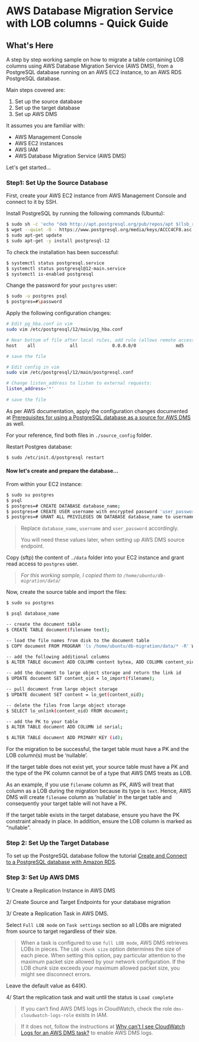 
AWS Database Migration Service with LOB columns - Quick Guide
=============================================================

What's Here
-----------

A step by step working sample on how to migrate a table containing LOB columns 
using AWS Database Migration Service (AWS DMS), 
from a PostgreSQL database running on an AWS EC2 instance, 
to an AWS RDS PostgreSQL database. 

Main steps covered are:
1. Set up the source database
2. Set up the target database
3. Set up AWS DMS

It assumes you are familiar with:
-	AWS Management Console
-	AWS EC2 instances
-	AWS IAM
- AWS Database Migration Service (AWS DMS)

Let's get started...

### Step1: Set Up the Source Database


First, create your AWS EC2 instance from AWS Management Console and connect to it by SSH.

Install PostgreSQL by running the following commands (Ubuntu):

```sh
$ sudo sh -c 'echo "deb http://apt.postgresql.org/pub/repos/apt $(lsb_release -cs)-pgdg main" > /etc/apt/sources.list.d/pgdg.list'
$ wget --quiet -O - https://www.postgresql.org/media/keys/ACCC4CF8.asc | sudo apt-key add -
$ sudo apt-get update
$ sudo apt-get -y install postgresql-12
```

To check the installation has been successful:

```sh
$ systemctl status postgresql.service
$ systemctl status postgresql@12-main.service
$ systemctl is-enabled postgresql
```

Change the password for your `postgres` user:

```sh
$ sudo -u postgres psql
$ postgres=#\password
```

Apply the following configuration changes:

```sh
# Edit pg_hba.conf in vim
sudo vim /etc/postgresql/12/main/pg_hba.conf

# Near bottom of file after local rules, add rule (allows remote access):
host    all             all             0.0.0.0/0               md5

# save the file

# Edit config in vim
sudo vim /etc/postgresql/12/main/postgresql.conf

# Change listen_address to listen to external requests:
listen_address='*'
  
# save the file
```

As per AWS documentation, apply the configuration changes documented at
[Prerequisites for using a PostgreSQL database as a source for AWS DMS](https://docs.aws.amazon.com/dms/latest/userguide/CHAP_Source.PostgreSQL.html#CHAP_Source.PostgreSQL.Prerequisites)
as well.

For your reference, find both files in `./source_config` folder.

Restart Postgres database:

```sh
$ sudo /etc/init.d/postgresql restart
```

#### Now let's create and prepare the database...

From within your EC2 instance:

```sh
$ sudo su postgres
$ psql
$ postgres=# CREATE DATABASE database_name;
$ postgres=# CREATE USER username with encrypted password 'user_password';
$ postgres=# GRANT ALL PRIVILEGES ON DATABASE database_name to username;
```

> Replace `database_name`, `username` and `user_password` accordingly.
>
> You will need these values later, when setting up AWS DMS source endpoint.

Copy (sftp) the content of `./data` folder into your EC2 instance  and 
grant read access to `postgres` user.

> _For this working sample, I copied them to `/home/ubuntu/db-migration/data/`_

Now, create the source table and import the files:

```sh
$ sudo su postgres

$ psql database_name

-- create the document table
$ CREATE TABLE document(filename text);

-- load the file names from disk to the document table
$ COPY document FROM PROGRAM 'ls /home/ubuntu/db-migration/data/* -R' WITH (format 'csv');

-- add the following additional columns
$ ALTER TABLE document ADD COLUMN content bytea, ADD COLUMN content_oid oid;

-- add the document to large object storage and return the link id
$ UPDATE document SET content_oid = lo_import(filename);

-- pull document from large object storage
$ UPDATE document SET content = lo_get(content_oid);

-- delete the files from large object storage
$ SELECT lo_unlink(content_oid) FROM document;

-- add the PK to your table
$ ALTER TABLE document ADD COLUMN id serial;

$ ALTER TABLE document ADD PRIMARY KEY (id);
```


For the migration to be successful, the target table must have a 
PK and the LOB column(s) must be ‘nullable’.

If the target table does not exist yet, your source table must 
have a PK and the type of the PK column cannot be of a type that AWS DMS treats as LOB.

As an example, if you use `filename` column as PK, AWS will treat that column as a 
LOB during the migration because its type is `text`. 
Hence, AWS DMS will create `filename` column as ‘nullable’ in the target table 
and consequently your target table will not have a PK.

If the target table exists in the target database, ensure you have the PK constraint already in place. 
In addition, ensure the LOB column is marked as “nullable”.


### Step 2: Set Up the Target Database


To set up the PostgreSQL database follow the tutorial 
[Create and Connect to a PostgreSQL database with Amazon RDS](https://aws.amazon.com/getting-started/tutorials/create-connect-postgresql-db/).


### Step 3: Set Up AWS DMS


1/ Create a Replication Instance in AWS DMS

2/ Create Source and Target Endpoints for your database migration

3/ Create a Replication Task in AWS DMS.

Select `Full LOB mode` on `Task settings` section so all LOBs are migrated 
from source to target regardless of their size.

> When a task is configured to use `full LOB mode`, AWS DMS retrieves LOBs in pieces.
> The `LOB chunk size` option determines the size of each piece. 
> When setting this option, pay particular attention to the maximum packet size allowed 
> by your network configuration. 
> If the LOB chunk size exceeds your maximum allowed packet size, you might see disconnect errors.

Leave the default value as 64(K).

4/ Start the replication task and wait until the status is `Load complete`


> If you can’t find AWS DMS logs in CloudWatch, check the role `dms-cloudwatch-logs-role` 
exists in IAM.

>If it does not, follow the instructions at 
[Why can't I see CloudWatch Logs for an AWS DMS task?](https://aws.amazon.com/premiumsupport/knowledge-center/dms-cloudwatch-logs-not-appearing/) 
to enable AWS DMS logs. 









